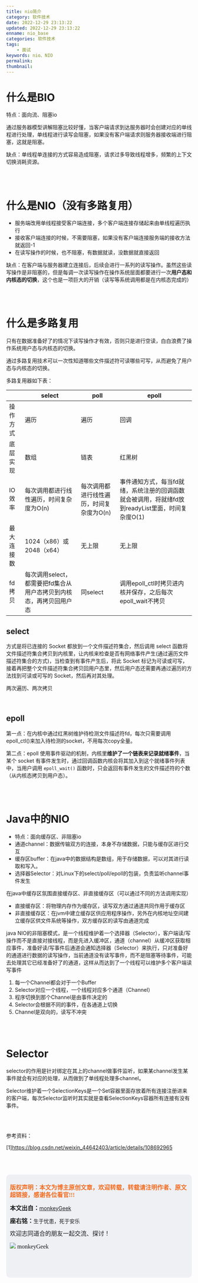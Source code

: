 ```yaml
---
title: nio简介
category: 软件技术
date: 2022-12-29 23:13:22
updated: 2022-12-29 23:13:22
enname: nio_base
categories: 软件技术
tags:
	- 面试
keywords: nio、NIO
permalink:
thumbnail:
---
```


# 什么是BIO

特点：面向流、阻塞io<!--more-->

通过服务器模型讲解阻塞比较好懂，当客户端请求到达服务器时会创建对应的单线程进行处理，单线程进行读写会阻塞，如果没有客户端请求则服务器接收端进行阻塞，这就是阻塞。



缺点：单线程单连接的方式容易造成阻塞，请求过多导致线程增多，频繁的上下文切换消耗资源。



</br>

</br>

# 什么是NIO（没有多路复用）

- 服务端改用单线程接受客户端连接，多个客户端连接存储起来由单线程遍历执行
- 接收客户端连接的时候，不需要阻塞，如果没有客户端连接服务端的接收方法就返回-1
- 在读写操作的时候，也不阻塞，有数据就读，没数据就直接返回



缺点：在客户端与服务器建立连接后，后续会进行一系列的读写操作。虽然这些读写操作是非阻塞的，但是每调一次读写操作在操作系统层面都要进行一次**用户态和内核态的切换**，这个也是一项巨大的开销（读写等系统调用都是在内核态完成的）



</br>

</br>

# 什么是多路复用

只有在数据准备好了的情况下读写操作才有效，否则只是进行空读，白白浪费了操作系统用户态与内核态的切换。

通过多路复用技术可以一次性知道哪些文件描述符可读哪些可写，从而避免了用户态与内核态的切换。

多路复用器如下表：

|            | select                                                       | poll                                     | epoll                                                        |
| ---------- | ------------------------------------------------------------ | ---------------------------------------- | ------------------------------------------------------------ |
| 操作方式   | 遍历                                                         | 遍历                                     | 回调                                                         |
| 底层实现   | 数组                                                         | 链表                                     | 红黑树                                                       |
| IO效率     | 每次调用都进行线性遍历，时间复杂度为O(n)                     | 每次调用都进行线性遍历，时间复杂度为O(n) | 事件通知方式，每当fd就绪，系统注册的回调函数就会被调用，将就绪fd放到readyList里面，时间复杂度O(1) |
| 最大连接数 | 1024（x86）或2048（x64）                                     | 无上限                                   | 无上限                                                       |
| fd拷贝     | 每次调用select，都需要把fd集合从用户态拷贝到内核态，再拷贝回用户态 | 同select                                 | 调用epoll_ctl时拷贝进内核并保存，之后每次epoll_wait不拷贝    |

## select

方式是将已连接的 Socket 都放到一个文件描述符集合，然后调用 select 函数将文件描述符集合拷贝到内核里，让内核来检查是否有网络事件产生(通过遍历文件描述符集合的方式)，当检查到有事件产生后，将此 Socket 标记为可读或可写， 接着再把整个文件描述符集合拷贝回用户态里，然后用户态还需要再通过遍历的方法找到可读或可写的 Socket，然后再对其处理。

两次遍历、两次拷贝



</br>

## epoll

第一点：在内核中通过红黑树维护待检测文件描述符fd，每次只需要调用epoll_ctl()来加入待检测的socket，不用每次copy全量。



第二点：epoll 使用事件驱动的机制，内核里**维护了一个链表来记录就绪事件**，当某个 socket 有事件发生时，通过回调函数内核会将其加入到这个就绪事件列表中，当用户调用 `epoll_wait()` 函数时，只会返回有事件发生的文件描述符的个数（从内核态拷贝到用户态）。



</br>

</br>

# Java中的NIO

- 特点：面向缓存区、非阻塞io
- 通道channel：数据传输双方的连接，本身不存储数据，只能与缓存区进行交互
- 缓存区buffer：在java中的数据结构是数组，用于存储数据，可以对其进行读取和写入。
- 选择器Selector：对Linux下的select/poll/epoll的包装，负责监听channel事件发生



在java中缓存区氛围直接缓存区、非直接缓存区（可以通过不同的方法调用实现）

- 直接缓存区：将物理内存作为缓存区，读写双方通过通道共同作用于缓存区
- 非直接缓存区：在jvm中建立缓存区供应用程序操作，另外在内核地址空间建立缓存区供文件系统等操作，双方缓存区的读写由通道完成



java NIO的非阻塞模式，是一个线程维护着一个选择器（Selector），客户端读/写操作而不是直接对接线程，而是先进入缓冲区，通道（channel）从缓冲区获取相应事件，准备好读/写事件后通道会通知选择器（Selector）来执行，只对准备好的通道进行数据的读写操作，当前通道没有读写事件，而不是阻塞等待事件，可能去处理其它已经准备好了的通道，这样从而达到了一个线程可以维护多个客户端读写事件

1. 每一个Channel都会对于一个Buffer
2. Selector对应一个线程，一个线程对应多个通道（Channel）
3. 程序切换到那个Channel是由事件决定的
4. Selector会根据不同的事件，在各通道上切换
5. Channel是双向的，读写不冲突



</br>

</br>

# Selector

selector的作用是针对绑定在其上的channel做事件监听，如果某channel发生某事件就会有对应的处理，从而做到了单线程处理多channel。

Selector维护着一个SelectionKeys是一个Set容器里面存放着所有连接注册进来的客户端，每次Selector监听时其实就是查看SelectionKeys容器所有连接有没有事件。



</br>

</br>

参考资料：

[1]https://blog.csdn.net/weixin_44642403/article/details/108692965

</br>

</br>

</br>

<script>
var _hmt = _hmt || [];
(function() {
  var hm = document.createElement("script");
  hm.src = "https://hm.baidu.com/hm.js?2f798e6b269c8a40f12bef25d7f1876d";
  var s = document.getElementsByTagName("script")[0]; 
  s.parentNode.insertBefore(hm, s);
})();
</script>

<div style="height:260px; background-color:rgb(238,240,244); padding:10px;border-radius:10px;">
    <p style="color:#f36c21;font:bold 16px/20px 'kaiTi';">
      版权声明：本文为博主原创文章，欢迎转载，转载请注明作者、原文超链接，感谢各位看官!!!
    </p>
    <p>
      <span style="font:bold 16px/20px 'kaiTi';">本文出自：</span><a href="https://monkeyGeek369.github.io">monkeyGeek</a> 
    </p>
    <p>
      <span style="font:bold 16px/20px 'kaiTi';">座右铭：</span><span>生于忧患，死于安乐</span> 
    </p>
    <p>
      <span style="font:16px/20px 'kaiTi';">欢迎志同道合的朋友一起交流、探讨！</span> 
    </p>
    <img style="height:auto; width:auto;flot:left;" src="../../../../image/monkey64.png" /><span style="font:16px/20px 'kaiTi';flot:left;">   monkeyGeek</span>


